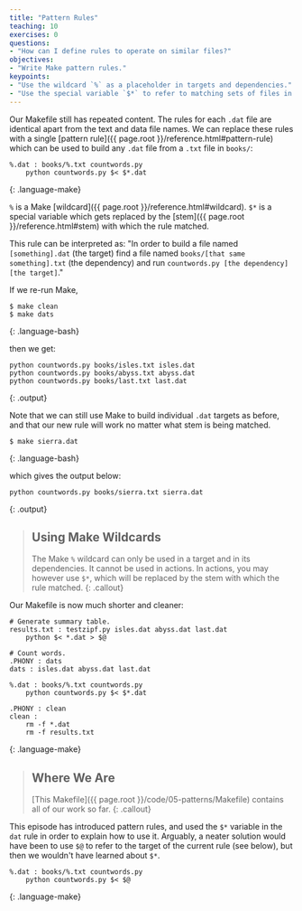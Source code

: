 ```yaml
---
title: "Pattern Rules"
teaching: 10
exercises: 0
questions:
- "How can I define rules to operate on similar files?"
objectives:
- "Write Make pattern rules."
keypoints:
- "Use the wildcard `%` as a placeholder in targets and dependencies."
- "Use the special variable `$*` to refer to matching sets of files in actions."
---
```


Our Makefile still has repeated content. The rules for each `.dat`
file are identical apart from the text and data file names. We can
replace these rules with a single [pattern
rule]({{ page.root }}/reference.html#pattern-rule) which can be used to build any
`.dat` file from a `.txt` file in `books/`:

~~~
%.dat : books/%.txt countwords.py
	python countwords.py $< $*.dat
~~~
{: .language-make}

`%` is a Make [wildcard]({{ page.root }}/reference.html#wildcard).  `$*` is a special
variable which gets replaced by the [stem]({{ page.root }}/reference.html#stem) with
which the rule matched.

This rule can be interpreted as:
"In order to build a file named `[something].dat` (the target)
find a file named `books/[that same something].txt` (the dependency)
and run `countwords.py [the dependency] [the target]`."

If we re-run Make,

~~~
$ make clean
$ make dats
~~~
{: .language-bash}

then we get:

~~~
python countwords.py books/isles.txt isles.dat
python countwords.py books/abyss.txt abyss.dat
python countwords.py books/last.txt last.dat
~~~
{: .output}

Note that we can still use Make to build individual `.dat` targets as before,
and that our new rule will work no matter what stem is being matched.

```
$ make sierra.dat
```
{: .language-bash}

which gives the output below:

```
python countwords.py books/sierra.txt sierra.dat
```
{: .output}

> ## Using Make Wildcards
>
> The Make `%` wildcard can only be used in a target and in its
> dependencies. It cannot be used in actions. In actions, you may
> however use `$*`, which will be replaced by the stem with which
> the rule matched.
{: .callout}

Our Makefile is now much shorter and cleaner:

~~~
# Generate summary table.
results.txt : testzipf.py isles.dat abyss.dat last.dat
	python $< *.dat > $@

# Count words.
.PHONY : dats
dats : isles.dat abyss.dat last.dat

%.dat : books/%.txt countwords.py
	python countwords.py $< $*.dat

.PHONY : clean
clean :
	rm -f *.dat
	rm -f results.txt
~~~
{: .language-make}

> ## Where We Are
>
> [This Makefile]({{ page.root }}/code/05-patterns/Makefile)
> contains all of our work so far.
{: .callout}

This episode has introduced pattern rules, and used the `$*` variable
in the `dat` rule in order to explain how to use it.
Arguably, a neater solution would have been to use `$@` to refer to
the target of the current rule (see below),
but then we wouldn't have learned about `$*`.

```
%.dat : books/%.txt countwords.py
	python countwords.py $< $@
```
{: .language-make}

